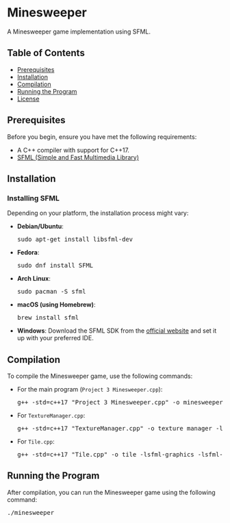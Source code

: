 <h1>Minesweeper</h1>

<p>A Minesweeper game implementation using SFML.</p>

<h2>Table of Contents</h2>
<ul>
  <li><a href="#prerequisites">Prerequisites</a></li>
  <li><a href="#installation">Installation</a></li>
  <li><a href="#compilation">Compilation</a></li>
  <li><a href="#running-the-program">Running the Program</a></li>
  <li><a href="#license">License</a></li>
</ul>

<h2 id="prerequisites">Prerequisites</h2>

<p>Before you begin, ensure you have met the following requirements:</p>
<ul>
  <li>A C++ compiler with support for C++17.</li>
  <li><a href="https://www.sfml-dev.org/">SFML (Simple and Fast Multimedia Library)</a></li>
</ul>

<h2 id="installation">Installation</h2>

<h3>Installing SFML</h3>

<p>Depending on your platform, the installation process might vary:</p>

<ul>
  <li><strong>Debian/Ubuntu</strong>:
    <pre>sudo apt-get install libsfml-dev</pre>
  </li>
  <li><strong>Fedora</strong>:
    <pre>sudo dnf install SFML</pre>
  </li>
  <li><strong>Arch Linux</strong>:
    <pre>sudo pacman -S sfml</pre>
  </li>
  <li><strong>macOS (using Homebrew)</strong>:
    <pre>brew install sfml</pre>
  </li>
  <li><strong>Windows</strong>: Download the SFML SDK from the <a href="https://www.sfml-dev.org/download.php">official website</a> and set it up with your preferred IDE.</li>
</ul>

<h2 id="compilation">Compilation</h2>

<p>To compile the Minesweeper game, use the following commands:</p>

<ul>
  <li>For the main program (<code>Project 3 Minesweeper.cpp</code>):
    <pre>g++ -std=c++17 "Project 3 Minesweeper.cpp" -o minesweeper -lsfml-graphics -lsfml-window -lsfml-system</pre>
  </li>
  <li>For <code>TextureManager.cpp</code>:
    <pre>g++ -std=c++17 "TextureManager.cpp" -o texture_manager -lsfml-graphics -lsfml-window -lsfml-system</pre>
  </li>
  <li>For <code>Tile.cpp</code>:
    <pre>g++ -std=c++17 "Tile.cpp" -o tile -lsfml-graphics -lsfml-window -lsfml-system</pre>
  </li>
</ul>

<h2 id="running-the-program">Running the Program</h2>

<p>After compilation, you can run the Minesweeper game using the following command:</p>

<pre>./minesweeper</pre>


